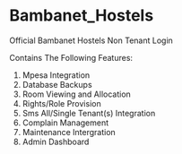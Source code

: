 
# Bambanet_Hostels
Official Bambanet Hostels Non Tenant Login

Contains The Following Features:
1. Mpesa Integration
2. Database Backups
3. Room Viewing and Allocation
4. Rights/Role Provision
5. Sms All/Single Tenant(s) Integration
6. Complain Management
7. Maintenance Intergration
8. Admin Dashboard